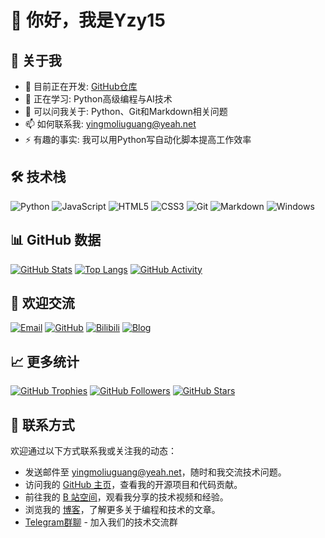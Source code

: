 # 👋 你好，我是Yzy15

## 🚀 关于我

- 🔭 目前正在开发: [GitHub仓库](https://github.com/mc-yzy15)
- 🌱 正在学习: Python高级编程与AI技术
- 💬 可以问我关于: Python、Git和Markdown相关问题
- 📫 如何联系我: [yingmoliuguang@yeah.net](mailto:yingmoliuguang@yeah.net)
- ⚡ 有趣的事实: 我可以用Python写自动化脚本提高工作效率

## 🛠️ 技术栈

![Python](https://img.shields.io/badge/-Python-3776AB?style=for-the-badge&logo=python&logoColor=white)
![JavaScript](https://img.shields.io/badge/-JavaScript-F7DF1E?style=for-the-badge&logo=javascript&logoColor=black)
![HTML5](https://img.shields.io/badge/-HTML5-E34F26?style=for-the-badge&logo=html5&logoColor=white)
![CSS3](https://img.shields.io/badge/-CSS3-1572B6?style=for-the-badge&logo=css3&logoColor=white)
![Git](https://img.shields.io/badge/-Git-F05032?style=for-the-badge&logo=git&logoColor=white)
![Markdown](https://img.shields.io/badge/-Markdown-000000?style=for-the-badge&logo=markdown&logoColor=white)
![Windows](https://img.shields.io/badge/-Windows-0078D6?style=for-the-badge&logo=windows&logoColor=white)

## 📊 GitHub 数据

[![GitHub Stats](https://github-readme-stats.vercel.app/api?username=mc-yzy15&show_icons=true&theme=radical&include_all_commits=true&count_private=true)](https://github.com/mc-yzy15)
[![Top Langs](https://github-readme-stats.vercel.app/api/top-langs/?username=mc-yzy15&layout=compact&theme=radical&hide=html,css)](https://github.com/mc-yzy15)
[![GitHub Activity](https://github-readme-activity-graph.vercel.app/graph?username=mc-yzy15&theme=radical&area=true)](https://github.com/mc-yzy15)

## 🤝 欢迎交流

  [![Email](https://img.shields.io/badge/Email-0078D4?style=for-the-badge&logo=microsoft-outlook&logoColor=white)](mailto:yingmoliuguang@yeah.net)
  [![GitHub](https://img.shields.io/badge/GitHub-181717?style=for-the-badge&logo=github&logoColor=white)](https://github.com/mc-yzy15)
  [![Bilibili](https://img.shields.io/badge/Bilibili-00A1D6?style=for-the-badge&logo=bilibili&logoColor=white)](https://space.bilibili.com/1338637552)
  [![Blog](https://img.shields.io/badge/Blog-21759B?style=for-the-badge&logo=wordpress&logoColor=white)](https://home159263.wordpress.com/)

## 📈 更多统计

[![GitHub Trophies](https://github-profile-trophy.vercel.app/?username=mc-yzy15&theme=radical&row=1)](https://github.com/mc-yzy15)
[![GitHub Followers](https://img.shields.io/github/followers/mc-yzy15?style=social)](https://github.com/mc-yzy15)
[![GitHub Stars](https://img.shields.io/github/stars/mc-yzy15?style=social)](https://github.com/mc-yzy15)

## 🤝 联系方式

欢迎通过以下方式联系我或关注我的动态：

- 发送邮件至 [yingmoliuguang@yeah.net](mailto:yingmoliuguang@yeah.net)，随时和我交流技术问题。
- 访问我的 [GitHub 主页](https://github.com/mc-yzy15)，查看我的开源项目和代码贡献。
- 前往我的 [B 站空间](https://space.bilibili.com/1338637552)，观看我分享的技术视频和经验。
- 浏览我的 [博客](https://home159263.wordpress.com/)，了解更多关于编程和技术的文章。
- [Telegram群聊](https://t.me/yzyfsq) - 加入我们的技术交流群
